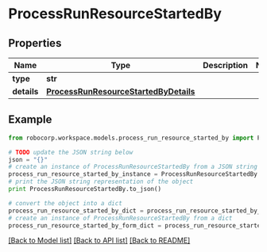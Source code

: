 # ProcessRunResourceStartedBy


## Properties
Name | Type | Description | Notes
------------ | ------------- | ------------- | -------------
**type** | **str** |  | 
**details** | [**ProcessRunResourceStartedByDetails**](ProcessRunResourceStartedByDetails.md) |  | 

## Example

```python
from robocorp.workspace.models.process_run_resource_started_by import ProcessRunResourceStartedBy

# TODO update the JSON string below
json = "{}"
# create an instance of ProcessRunResourceStartedBy from a JSON string
process_run_resource_started_by_instance = ProcessRunResourceStartedBy.from_json(json)
# print the JSON string representation of the object
print ProcessRunResourceStartedBy.to_json()

# convert the object into a dict
process_run_resource_started_by_dict = process_run_resource_started_by_instance.to_dict()
# create an instance of ProcessRunResourceStartedBy from a dict
process_run_resource_started_by_form_dict = process_run_resource_started_by.from_dict(process_run_resource_started_by_dict)
```
[[Back to Model list]](../README.md#documentation-for-models) [[Back to API list]](../README.md#documentation-for-api-endpoints) [[Back to README]](../README.md)



